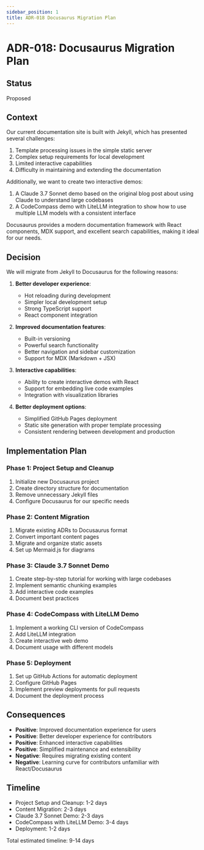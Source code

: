 ```yaml
---
sidebar_position: 1
title: ADR-018 Docusaurus Migration Plan
---
```


# ADR-018: Docusaurus Migration Plan

## Status
Proposed

## Context
Our current documentation site is built with Jekyll, which has presented several challenges:

1. Template processing issues in the simple static server
2. Complex setup requirements for local development
3. Limited interactive capabilities
4. Difficulty in maintaining and extending the documentation

Additionally, we want to create two interactive demos:
1. A Claude 3.7 Sonnet demo based on the original blog post about using Claude to understand large codebases
2. A CodeCompass demo with LiteLLM integration to show how to use multiple LLM models with a consistent interface

Docusaurus provides a modern documentation framework with React components, MDX support, and excellent search capabilities, making it ideal for our needs.

## Decision
We will migrate from Jekyll to Docusaurus for the following reasons:

1. **Better developer experience**:
   - Hot reloading during development
   - Simpler local development setup
   - Strong TypeScript support
   - React component integration

2. **Improved documentation features**:
   - Built-in versioning
   - Powerful search functionality
   - Better navigation and sidebar customization
   - Support for MDX (Markdown + JSX)

3. **Interactive capabilities**:
   - Ability to create interactive demos with React
   - Support for embedding live code examples
   - Integration with visualization libraries

4. **Better deployment options**:
   - Simplified GitHub Pages deployment
   - Static site generation with proper template processing
   - Consistent rendering between development and production

## Implementation Plan

### Phase 1: Project Setup and Cleanup
1. Initialize new Docusaurus project
2. Create directory structure for documentation
3. Remove unnecessary Jekyll files
4. Configure Docusaurus for our specific needs

### Phase 2: Content Migration
1. Migrate existing ADRs to Docusaurus format
2. Convert important content pages
3. Migrate and organize static assets
4. Set up Mermaid.js for diagrams

### Phase 3: Claude 3.7 Sonnet Demo
1. Create step-by-step tutorial for working with large codebases
2. Implement semantic chunking examples
3. Add interactive code examples
4. Document best practices

### Phase 4: CodeCompass with LiteLLM Demo
1. Implement a working CLI version of CodeCompass
2. Add LiteLLM integration
3. Create interactive web demo
4. Document usage with different models

### Phase 5: Deployment
1. Set up GitHub Actions for automatic deployment
2. Configure GitHub Pages
3. Implement preview deployments for pull requests
4. Document the deployment process

## Consequences
- **Positive**: Improved documentation experience for users
- **Positive**: Better developer experience for contributors
- **Positive**: Enhanced interactive capabilities
- **Positive**: Simplified maintenance and extensibility
- **Negative**: Requires migrating existing content
- **Negative**: Learning curve for contributors unfamiliar with React/Docusaurus

## Timeline
- Project Setup and Cleanup: 1-2 days
- Content Migration: 2-3 days
- Claude 3.7 Sonnet Demo: 2-3 days
- CodeCompass with LiteLLM Demo: 3-4 days
- Deployment: 1-2 days

Total estimated timeline: 9-14 days 